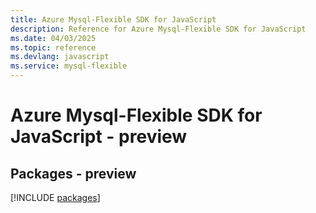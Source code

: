 ```yaml
---
title: Azure Mysql-Flexible SDK for JavaScript
description: Reference for Azure Mysql-Flexible SDK for JavaScript
ms.date: 04/03/2025
ms.topic: reference
ms.devlang: javascript
ms.service: mysql-flexible
---
```

# Azure Mysql-Flexible SDK for JavaScript - preview
## Packages - preview
[!INCLUDE [packages](mysql-flexible-index.md)]
